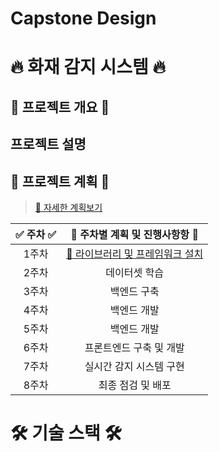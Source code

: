 # Capstone Design

# 🔥 화재 감지 시스템 🔥

## 🚀 프로젝트 개요 🚀

## 프로젝트 설명

## 📅 프로젝트 계획 📅

> [🔗 자세한 계획보기  ](./0_프로젝트%20계획/README.md)

| ✅ **주차** ✅ | 📝 **주차별 계획 및 진행사항항** 📝 |
| :----------: | :---------------------------------: | 
| 1주차 | [🔗 라이브러리 및 프레임워크 설치](./1주차/README.md) | 
| 2주차 | 데이터셋 학습 |  
| 3주차 | 백엔드 구축 |  
| 4주차 | 백엔드 개발 | 
| 5주차 | 백엔드 개발 |
| 6주차 | 프론트엔드 구축 및 개발 |
| 7주차 | 실시간 감지 시스템 구현 |
| 8주차 | 최종 점검 및 배포 |

# 🛠️ 기술 스택 🛠️